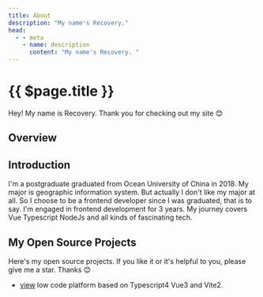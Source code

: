 ```yaml
---
title: About
description: "My name's Recovery."
head:
  - - meta
    - name: description
      content: "My name's Recovery. "
---
```


# {{ $page.title }}

Hey! My name is Recovery. Thank you for checking out my site 😊

## Overview

## Introduction

I'm a postgraduate graduated from Ocean University of China in 2018. My major is geographic information system. But actually I don't like my major at all. So I choose to be a frontend developer since I was graduated, that is to say. I'm engaged in frontend development for 3 years. My journey covers Vue Typescript NodeJs and all kinds of fascinating tech.

## My Open Source Projects

Here's my open source projects. If you like it or it's helpful to you, please give me a star. Thanks 😊

- <a href="https://github.com/cq360767996/view" target="_blank">view</a> low code platform based on Typescript4 Vue3 and Vite2.
